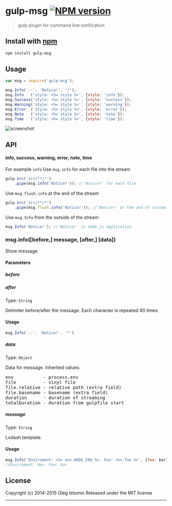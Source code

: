# gulp-msg [![NPM version](https://badge.fury.io/js/gulp-msg.svg)](http://badge.fury.io/js/gulp-msg)

> gulp plugin for command line notification

## Install with [npm](npmjs.org)

```sh
npm install gulp-msg
```

## Usage

```js
var msg = require('gulp-msg');

msg.Info('--', 'Notice!', '*');
msg.Info   ('style: <%= style %>', {style: 'info'});
msg.Success('style: <%= style %>', {style: 'success'});
msg.Warning('style: <%= style %>', {style: 'warning'});
msg.Error  ('style: <%= style %>', {style: 'error'});
msg.Note   ('style: <%= style %>', {style: 'note'});
msg.Time   ('style: <%= style %>', {style: 'time'});
```

![screenshot](https://github.com/tamtakoe/gulp-msg/raw/master/example.png)

## API
#### info, success, warning, error, note, time

For example `info`
Use `msg.info` for each file into the stream

```js
gulp.src('src/**/*')
    .pipe(msg.info('Notice!')); //'Notice!' for each file
```

Use `msg.flush.info` at the and of the stream

```js
gulp.src('src/**/*')
    .pipe(msg.flush.info('Notice!')); //'Notice!' at the and of stream
```

Use `msg.Info` from the outside of the stream

```js
msg.Info('Notice!'); //'Notice!' in node.js application
```

### msg.info([before,] message, [after,] [data])

Show message

#### Parameters

##### before
##### after
Type: `String`

Delimiter before/after the message. Each character is repeated 40 times

#### Usage

```js
msg.Info('--', 'Notice!', '*')
```

##### data
Type: `Object`

Data for message. Inherited values:

<pre>
env           - process.env
file          - vinyl file
file.relative - relative path (extra field)
file.basename - basename (extra field)
duration      - duration of streaming
totalDuration - duration from gulpfile start
</pre>


##### message
Type: `String`

Lodash template.

#### Usage

```js
msg.Info('Enviroment: <%= env.NODE_ENV %>. Foo: <%= foo %>', {foo: bar})
//Enviroment: dev. Foo: bar
```


## License

Copyright (c) 2014-2015 Oleg Istomin
Released under the MIT license

***